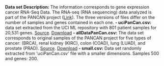 **Data set Description:**
The information corresponds to gene expression cancer RNA-Seq Data.  The RNA-seq (RNA sequencing) data analyzed is part of the PANCAN project ([Link](https://dcc.icgc.org/pcawg#:~:text=The%20Pan-Cancer%20Analysis%20of,the%20International%20Cancer%20Genome%20Consortium.)).  The three versions of files differ on the number of samples and genes contained in each one.
	 **- uciPanCan.csv:** data set extracted from the UCI ML repository with 801 patient samples for 20,531 genes. [Source](https://archive.ics.uci.edu/ml/datasets/gene+expression+cancer+RNA-Seq). [Download](https://drive.google.com/file/d/1uhYnZ5VDb3N0EVRE7zQtJXuHtnWqUmf6/view?usp=sharing)
	 **- allDataPanCan.csv:** The data set corresponds to original samples of the PANCAN project for five types of cancer: (BRCA), renal kidney (KIRC), colon (COAD), lung (LUAD), and prostate (PRAD). [Source](https://www.synapse.org/#!Synapse:syn4301332).  [Download](https://drive.google.com/file/d/1fIidQSDaFSmJ8MGhT18jo6vowfSPGIzG/view?usp=sharing)
	 	 **- small.csv:** Data set randomly extracted from 'uciPanCan.csv' file with a smaller dimensions. Samples 500 and genes: 200.
